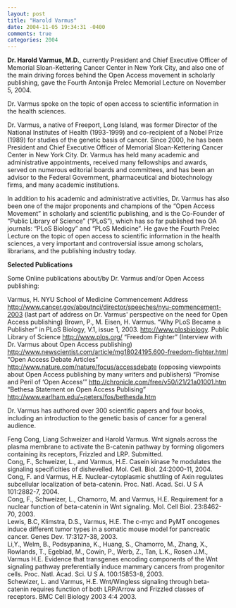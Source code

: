 ```yaml
---
layout: post
title: "Harold Varmus"
date: 2004-11-05 19:34:31 -0400
comments: true
categories: 2004
---
```

**Dr. Harold Varmus, M.D.**, currently President and Chief Executive Officer of Memorial Sloan-Kettering Cancer Center in New York City, and also one of the main driving forces behind the Open Access movement in scholarly publishing, gave the Fourth Antonija Prelec Memorial Lecture on November 5, 2004.

Dr. Varmus spoke on the topic of open access to scientific information in the health sciences.

Dr. Varmus, a native of Freeport, Long Island, was former Director of the National Institutes of Health (1993-1999) and co-recipient of a Nobel Prize (1989) for studies of the genetic basis of cancer. Since 2000, he has been President and Chief Executive Officer of Memorial Sloan-Kettering Cancer Center in New York City. Dr. Varmus has held many academic and administrative appointments, received many fellowships and awards, served on numerous editorial boards and committees, and has been an advisor to the Federal Government, pharmaceutical and biotechnology firms, and many academic institutions.

In addition to his academic and administrative activities, Dr. Varmus has also been one of the major proponents and champions of the “Open Access Movement” in scholarly and scientific publishing, and is the Co-Founder of “Public Library of Science” (“PLoS”), which has so far published two OA journals: “PLoS Biology” and “PLoS Medicine”. He gave the Fourth Prelec Lecture on the topic of open access to scientific information in the health sciences, a very important and controversial issue among scholars, librarians, and the publishing industry today.

**Selected Publications**

Some Online publications about/by Dr. Varmus and/or Open Access publishing:

Varmus, H. NYU School of Medicine Commencement Address
http://www.cancer.gov/aboutnci/director/speeches/nyu-commencement-2003
(last part of address on Dr. Varmus' perspective on the need for Open Access publishing)
Brown, P., M. Eisen, H. Varmus. “Why PLoS Became a Publisher” in PLoS Biology, V.1, issue 1, 2003.
http://www.plosbiology.
Public Library of Science
http://www.plos.org/
“Freedom Fighter” (Interview with Dr. Varmus about Open Access publishing)
http://www.newscientist.com/article/mg18024195.600-freedom-fighter.html
“Open Access Debate Articles”
http://www.nature.com/nature/focus/accessdebate
(opposing viewpoints about Open Access publishing by many writers and publishers)
“Promise and Peril of ‘Open Access’”
http://chronicle.com/free/v50/i21/21a01001.htm
“Bethesa Statement on Open Access Publising”
http://www.earlham.edu/~peters/fos/bethesda.htm
 
Dr. Varmus has authored over 300 scientific papers and four books, including an introduction to the genetic basis of cancer for a general audience.

Feng Cong, Liang Schweizer and Harold Varmus. Wnt signals across the plasma membrane to activate the B-catenin pathway by forming oligomers containing its receptors, Frizzled and LRP. Submitted.  
Cong, F., Schweizer, L., and Varmus, H.E. Casein kinase ?e modulates the signaling specificities of dishevelled. Mol. Cell. Biol. 24:2000-11, 2004.  
Cong, F. and Varmus, H.E. Nuclear-cytoplasmic shuttling of Axin regulates subcellular localization of beta-catenin. Proc. Natl. Acad. Sci. U S A 101:2882-7, 2004.  
Cong, F., Schweizer, L., Chamorro, M. and Varmus, H.E. Requirement for a nuclear function of beta-catenin in Wnt signaling. Mol. Cell Biol. 23:8462-70, 2003.  
Lewis, B.C, Klimstra, D.S., Varmus, H.E. The c-myc and PyMT oncogenes induce different tumor types in a somatic mouse model for pancreatic cancer. Genes Dev. 17:3127-38, 2003.  
Li,Y., Welm, B., Podsypanina, K., Huang, S., Chamorro, M., Zhang, X., Rowlands, T., Egeblad, M., Cowin, P., Werb, Z., Tan, L.K., Rosen J.M., Varmus H.E. Evidence that transgenes encoding components of the Wnt signaling pathway preferentially induce mammary cancers from progenitor cells. Proc. Natl. Acad. Sci. U S A. 100:15853-8, 2003.  
Schewizer, L. and Varmus, H.E. Wnt/Wingless signaling through beta-catenin requires function of both LRP/Arrow and Frizzled classes of receptors. BMC Cell Biology 2003 4:4 2003.  